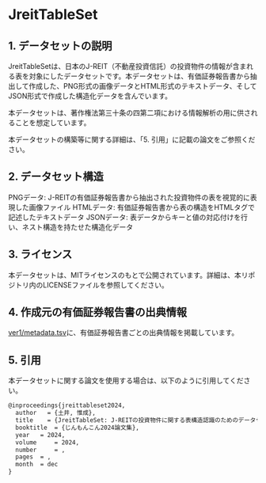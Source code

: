 # JreitTableSet


## 1. データセットの説明

JreitTableSetは、日本のJ-REIT（不動産投資信託）の投資物件の情報が含まれる表を対象にしたデータセットです。本データセットは、有価証券報告書から抽出して作成した、PNG形式の画像データとHTML形式のテキストデータ、そしてJSON形式で作成した構造化データを含んでいます。

本データセットは、著作権法第三十条の四第二項における情報解析の用に供されることを想定しています。

本データセットの構築等に関する詳細は、「5. 引用」に記載の論文をご参照ください。



## 2. **データセット構造**

PNGデータ: J-REITの有価証券報告書から抽出された投資物件の表を視覚的に表現した画像ファイル
HTMLデータ: 有価証券報告書から表の構造をHTMLタグで記述したテキストデータ
JSONデータ: 表データからキーと値の対応付けを行い、ネスト構造を持たせた構造化データ



## **3. ライセンス**
本データセットは、MITライセンスのもとで公開されています。詳細は、本リポジトリ内のLICENSEファイルを参照してください。



## **4. 作成元の有価証券報告書の出典情報**

[ver1/metadata.tsv](./ver1/metadata.tsv)に、有価証券報告書ごとの出典情報を掲載しています。



## **5. 引用**

本データセットに関する論文を使用する場合は、以下のように引用してください。

```tex
@inproceedings{jreittableset2024,
  author   = {土井, 惟成},
  title    = {JreitTableSet: J-REITの投資物件に関する表構造認識のためのデータセットの構築},
  booktitle  = {じんもんこん2024論文集},
  year 	 = 2024,
  volume	 = 2024,
  number	 = ,
  pages	 = ,
  month	 = dec
}
```
